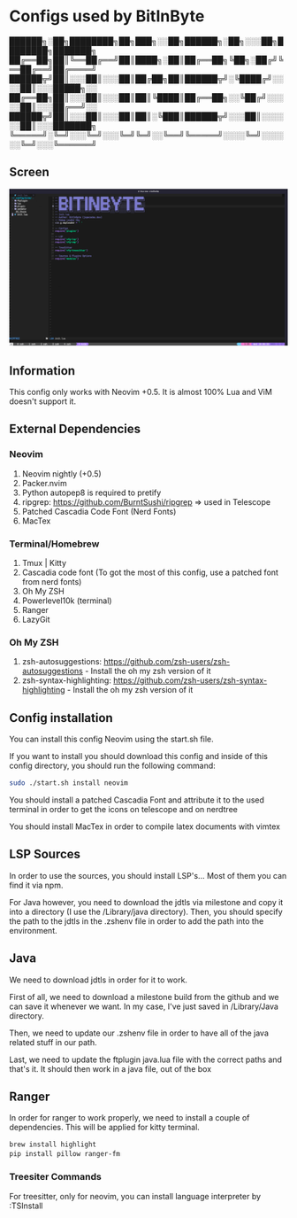 # Configs used by BitInByte

██████╗░██╗████████╗██╗███╗░░██╗██████╗░██╗░░░██╗████████╗███████╗
██╔══██╗██║╚══██╔══╝██║████╗░██║██╔══██╗╚██╗░██╔╝╚══██╔══╝██╔════╝
██████╦╝██║░░░██║░░░██║██╔██╗██║██████╦╝░╚████╔╝░░░░██║░░░█████╗░░
██╔══██╗██║░░░██║░░░██║██║╚████║██╔══██╗░░╚██╔╝░░░░░██║░░░██╔══╝░░
██████╦╝██║░░░██║░░░██║██║░╚███║██████╦╝░░░██║░░░░░░██║░░░███████╗
╚═════╝░╚═╝░░░╚═╝░░░╚═╝╚═╝░░╚══╝╚═════╝░░░░╚═╝░░░░░░╚═╝░░░╚══════╝

## Screen

![BitInByte IDE](workflow.png)

## Information

This config only works with Neovim +0.5. It is almost 100% Lua and ViM doesn't support it.

## External Dependencies

### Neovim

1. Neovim nightly (+0.5)
2. Packer.nvim
3. Python autopep8 is required to pretify
4. ripgrep: https://github.com/BurntSushi/ripgrep => used in Telescope
5. Patched Cascadia Code Font (Nerd Fonts)
6. MacTex

### Terminal/Homebrew

1. Tmux | Kitty
2. Cascadia code font (To got the most of this config, use a patched font from nerd fonts)
3. Oh My ZSH
4. Powerlevel10k (terminal)
5. Ranger
6. LazyGit

### Oh My ZSH

1. zsh-autosuggestions: https://github.com/zsh-users/zsh-autosuggestions - Install the oh my zsh version of it
2. zsh-syntax-highlighting: https://github.com/zsh-users/zsh-syntax-highlighting - Install the oh my zsh version of it

## Config installation

You can install this config Neovim using the start.sh file.

If you want to install you should download this config and inside of this config directory, you should run the following command:

```zsh
sudo ./start.sh install neovim
```

You should install a patched Cascadia Font and attribute it to the used terminal in order to get the icons on telescope and on nerdtree

You should install MacTex in order to compile latex documents with vimtex

## LSP Sources

In order to use the sources, you should install LSP's... Most of them you can find it via npm.

For Java however, you need to download the jdtls via milestone and copy it into a directory (I use the /Library/java directory).
Then, you should specify the path to the jdtls in the .zshenv file in order to add the path into the environment.

## Java

We need to download jdtls in order for it to work.

First of all, we need to download a milestone build from the github and we can save it whenever we want. In my case, I've just saved in /Library/Java directory.

Then, we need to update our .zshenv file in order to have all of the java related stuff in our path.

Last, we need to update the ftplugin java.lua file with the correct paths and that's it. It should then work in a java file, out of the box

## Ranger

In order for ranger to work properly, we need to install a couple of dependencies. This will be applied for kitty terminal.
```zsh
brew install highlight
pip install pillow ranger-fm
```

### Treesiter Commands

For treesitter, only for neovim, you can install language interpreter by :TSInstall <language>
